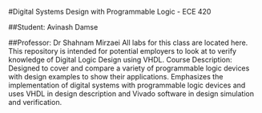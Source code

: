 #Digital Systems Design with Programmable Logic - ECE 420

##Student: Avinash Damse

##Professor: Dr Shahnam Mirzaei
All labs for this class are located here. This repository is intended for potential employers to look at to verify knowledge of Digital Logic Design using VHDL.
Course Description:
Designed to cover and compare a variety of programmable logic devices with design examples to show their applications. Emphasizes the implementation of digital systems with programmable logic devices and uses VHDL in design description and Vivado software in design simulation and verification.
